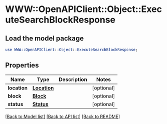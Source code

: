 # WWW::OpenAPIClient::Object::ExecuteSearchBlockResponse

## Load the model package
```perl
use WWW::OpenAPIClient::Object::ExecuteSearchBlockResponse;
```

## Properties
Name | Type | Description | Notes
------------ | ------------- | ------------- | -------------
**location** | [**Location**](Location.md) |  | [optional] 
**block** | [**Block**](Block.md) |  | [optional] 
**status** | [**Status**](Status.md) |  | [optional] 

[[Back to Model list]](../README.md#documentation-for-models) [[Back to API list]](../README.md#documentation-for-api-endpoints) [[Back to README]](../README.md)


